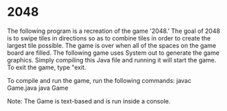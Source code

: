 # 2048
The following program is a recreation of the game '2048.' The goal of 2048
is to swipe tiles in directions so as to combine tiles in order to create the largest
tile possible. The game is over when all of the spaces on the game board are filled.
The following game uses System out to generate the game graphics. Simply compiling this Java
file and running it will start the game. To exit the game, type "exit.

To compile and run the game, run the following commands:
  javac Game.java
  java Game
  
 Note: The Game is text-based and is run inside a console.
